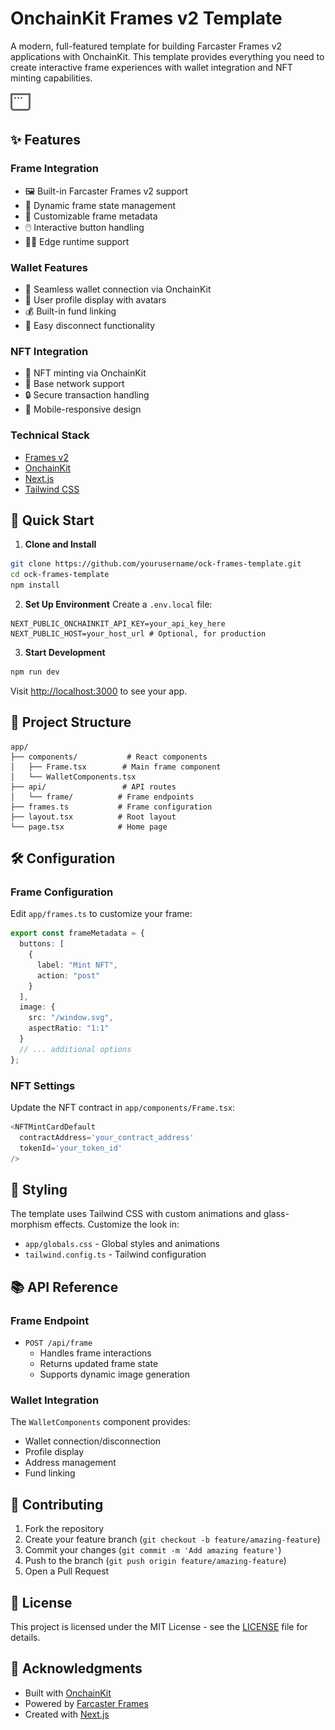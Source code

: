 # OnchainKit Frames v2 Template

A modern, full-featured template for building Farcaster Frames v2 applications with OnchainKit. This template provides everything you need to create interactive frame experiences with wallet integration and NFT minting capabilities.

![Template Preview](/public/window.svg)

## ✨ Features

### Frame Integration
- 🖼️ Built-in Farcaster Frames v2 support
- 🔄 Dynamic frame state management
- 🎨 Customizable frame metadata
- 🖱️ Interactive button handling
- 🏃‍♂️ Edge runtime support

### Wallet Features
- 👛 Seamless wallet connection via OnchainKit
- 👤 User profile display with avatars
- 💰 Built-in fund linking
- 🔌 Easy disconnect functionality

### NFT Integration
- 🎨 NFT minting via OnchainKit
- 💎 Base network support
- 🔒 Secure transaction handling
- 📱 Mobile-responsive design

### Technical Stack
- [Frames v2](https://docs.farcaster.xyz/developers/frames/v2)
- [OnchainKit](https://onchainkit.xyz)
- [Next.js](https://nextjs.org)
- [Tailwind CSS](https://tailwindcss.com)

## 🚀 Quick Start

1. **Clone and Install**
```bash
git clone https://github.com/yourusername/ock-frames-template.git
cd ock-frames-template
npm install
```

2. **Set Up Environment**
Create a `.env.local` file:
```env
NEXT_PUBLIC_ONCHAINKIT_API_KEY=your_api_key_here
NEXT_PUBLIC_HOST=your_host_url # Optional, for production
```

3. **Start Development**
```bash
npm run dev
```

Visit [http://localhost:3000](http://localhost:3000) to see your app.

## 📁 Project Structure

```
app/
├── components/           # React components
│   ├── Frame.tsx        # Main frame component
│   └── WalletComponents.tsx
├── api/                 # API routes
│   └── frame/          # Frame endpoints
├── frames.ts           # Frame configuration
├── layout.tsx          # Root layout
└── page.tsx            # Home page
```

## 🛠️ Configuration

### Frame Configuration
Edit `app/frames.ts` to customize your frame:
```typescript
export const frameMetadata = {
  buttons: [
    {
      label: "Mint NFT",
      action: "post"
    }
  ],
  image: {
    src: "/window.svg",
    aspectRatio: "1:1"
  }
  // ... additional options
};
```

### NFT Settings
Update the NFT contract in `app/components/Frame.tsx`:
```typescript
<NFTMintCardDefault
  contractAddress='your_contract_address'
  tokenId='your_token_id'
/>
```

## 🎨 Styling

The template uses Tailwind CSS with custom animations and glass-morphism effects. Customize the look in:
- `app/globals.css` - Global styles and animations
- `tailwind.config.ts` - Tailwind configuration

## 📚 API Reference

### Frame Endpoint
- `POST /api/frame`
  - Handles frame interactions
  - Returns updated frame state
  - Supports dynamic image generation

### Wallet Integration
The `WalletComponents` component provides:
- Wallet connection/disconnection
- Profile display
- Address management
- Fund linking

## 🤝 Contributing

1. Fork the repository
2. Create your feature branch (`git checkout -b feature/amazing-feature`)
3. Commit your changes (`git commit -m 'Add amazing feature'`)
4. Push to the branch (`git push origin feature/amazing-feature`)
5. Open a Pull Request

## 📄 License

This project is licensed under the MIT License - see the [LICENSE](LICENSE) file for details.

## 🙏 Acknowledgments

- Built with [OnchainKit](https://onchainkit.xyz)
- Powered by [Farcaster Frames](https://docs.farcaster.xyz/developers/frames/v2)
- Created with [Next.js](https://nextjs.org)
